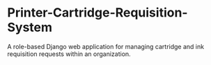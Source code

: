 # Printer-Cartridge-Requisition-System
A role-based Django web application for managing cartridge and ink requisition requests within an organization.
